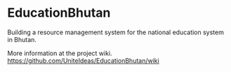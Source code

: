 # EducationBhutan

Building a resource management system for the national education system in Bhutan.

More information at the project wiki. https://github.com/UniteIdeas/EducationBhutan/wiki

